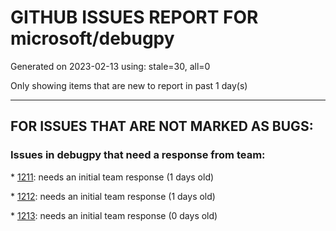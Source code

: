 
# GITHUB ISSUES REPORT FOR microsoft/debugpy


Generated on 2023-02-13 using: stale=30, all=0


Only showing items that are new to report in past 1 day(s)


---

## FOR ISSUES THAT ARE NOT MARKED AS BUGS:


### Issues in debugpy that need a response from team:


\* [1211](https://github.com/microsoft/debugpy/issues/1211 "Enable setting access token from launch.json"): needs an initial team response (1 days old)

\* [1212](https://github.com/microsoft/debugpy/issues/1212 "Add &quot;restart&quot; option to launch.json"): needs an initial team response (1 days old)

\* [1213](https://github.com/microsoft/debugpy/issues/1213 "Unable to view complex numpy arrays in Dataviewer in VSCode"): needs an initial team response (0 days old)
